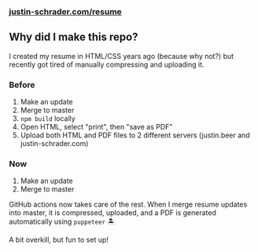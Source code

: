 ### [justin-schrader.com/resume](https://justin-schrader.com/resume)

## Why did I make this repo?
I created my resume in HTML/CSS years ago (because why not?) but recently got tired of manually compressing and uploading it.

### Before
1. Make an update
1. Merge to master
1. `npm build` locally
1. Open HTML, select "print", then "save as PDF"
1. Upload both HTML and PDF files to 2 different servers (justin.beer and justin-schrader.com)

### Now
1. Make an update
1. Merge to master

GitHub actions now takes care of the rest. When I merge resume updates into master, it is compressed, uploaded, and a PDF is generated automatically using `puppeteer` 🏝️

A bit overkill, but fun to set up!
